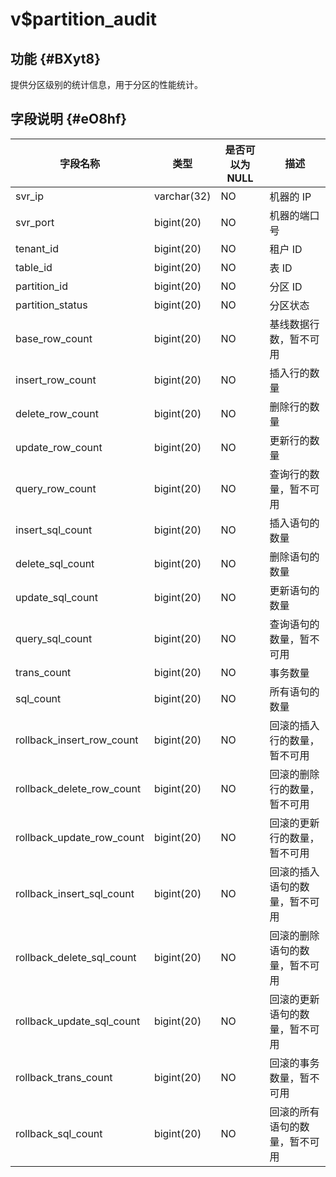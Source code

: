 v$partition_audit 
======================================



功能 {#BXyt8}
-----------

提供分区级别的统计信息，用于分区的性能统计。

字段说明 {#eO8hf}
-------------



|         **字段名称**          |   **类型**    | **是否可以为 NULL** |     **描述**      |
|---------------------------|-------------|----------------|-----------------|
| svr_ip                    | varchar(32) | NO             | 机器的 IP          |
| svr_port                  | bigint(20)  | NO             | 机器的端口号          |
| tenant_id                 | bigint(20)  | NO             | 租户 ID           |
| table_id                  | bigint(20)  | NO             | 表 ID            |
| partition_id              | bigint(20)  | NO             | 分区 ID           |
| partition_status          | bigint(20)  | NO             | 分区状态            |
| base_row_count            | bigint(20)  | NO             | 基线数据行数，暂不可用     |
| insert_row_count          | bigint(20)  | NO             | 插入行的数量          |
| delete_row_count          | bigint(20)  | NO             | 删除行的数量          |
| update_row_count          | bigint(20)  | NO             | 更新行的数量          |
| query_row_count           | bigint(20)  | NO             | 查询行的数量，暂不可用     |
| insert_sql_count          | bigint(20)  | NO             | 插入语句的数量         |
| delete_sql_count          | bigint(20)  | NO             | 删除语句的数量         |
| update_sql_count          | bigint(20)  | NO             | 更新语句的数量         |
| query_sql_count           | bigint(20)  | NO             | 查询语句的数量，暂不可用    |
| trans_count               | bigint(20)  | NO             | 事务数量            |
| sql_count                 | bigint(20)  | NO             | 所有语句的数量         |
| rollback_insert_row_count | bigint(20)  | NO             | 回滚的插入行的数量，暂不可用  |
| rollback_delete_row_count | bigint(20)  | NO             | 回滚的删除行的数量，暂不可用  |
| rollback_update_row_count | bigint(20)  | NO             | 回滚的更新行的数量，暂不可用  |
| rollback_insert_sql_count | bigint(20)  | NO             | 回滚的插入语句的数量，暂不可用 |
| rollback_delete_sql_count | bigint(20)  | NO             | 回滚的删除语句的数量，暂不可用 |
| rollback_update_sql_count | bigint(20)  | NO             | 回滚的更新语句的数量，暂不可用 |
| rollback_trans_count      | bigint(20)  | NO             | 回滚的事务数量，暂不可用    |
| rollback_sql_count        | bigint(20)  | NO             | 回滚的所有语句的数量，暂不可用 |



